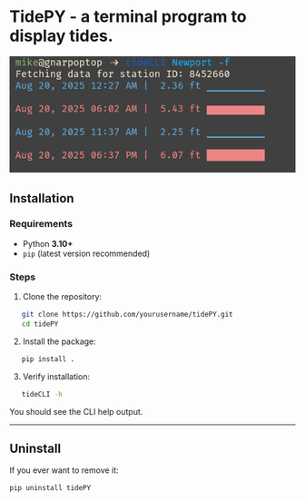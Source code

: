 # TidePY - a terminal program to display tides.
![Screenshot](tidePY.png)

## Installation

### Requirements
- Python **3.10+**
- `pip` (latest version recommended)

### Steps

1. Clone the repository:
```bash
   git clone https://github.com/yourusername/tidePY.git
   cd tidePY
```

2. Install the package:

```bash
   pip install .
```


3. Verify installation:

```bash
   tideCLI -h
```

   You should see the CLI help output.

---

## Uninstall

If you ever want to remove it:

```bash
pip uninstall tidePY
```
